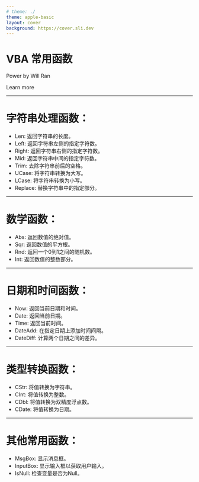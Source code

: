 ```yaml
---
# theme: ./
theme: apple-basic
layout: cover
background: https://cover.sli.dev
---
```


# VBA 常用函数

Power by Will Ran


<div class="pt-12">
  <span @click="next" class="px-2 p-1 rounded cursor-pointer hover:bg-white hover:bg-opacity-10">
    Learn more <carbon:arrow-right class="inline"/>
  </span>
</div>


---

# 字符串处理函数：

- Len: 返回字符串的长度。
- Left: 返回字符串左侧的指定字符数。
- Right: 返回字符串右侧的指定字符数。
- Mid: 返回字符串中间的指定字符数。
- Trim: 去除字符串前后的空格。
- UCase: 将字符串转换为大写。
- LCase: 将字符串转换为小写。
- Replace: 替换字符串中的指定部分。


---

# 数学函数：

- Abs: 返回数值的绝对值。
- Sqr: 返回数值的平方根。
- Rnd: 返回一个0到1之间的随机数。
- Int: 返回数值的整数部分。


---

# 日期和时间函数：

- Now: 返回当前日期和时间。
- Date: 返回当前日期。
- Time: 返回当前时间。
- DateAdd: 在指定日期上添加时间间隔。
- DateDiff: 计算两个日期之间的差异。



---

# 类型转换函数：

- CStr: 将值转换为字符串。
- CInt: 将值转换为整数。
- CDbl: 将值转换为双精度浮点数。
- CDate: 将值转换为日期。

---

# 其他常用函数：

- MsgBox: 显示消息框。
- InputBox: 显示输入框以获取用户输入。
- IsNull: 检查变量是否为Null。